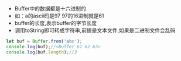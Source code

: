 + Buffer中的数据都是十六进制的
+ 如：a的ascii码是97  97的16进制就是61
+ buffer的长度,表示buffer的字节长度
+ 调用toString即可转成字符串,前提是文本文件,如果是二进制文件会乱码

```js
let buf = Buffer.from('abc');
console.log(buf);//<Buffer 61 62 63>
console.log(buf.length);//3
```

